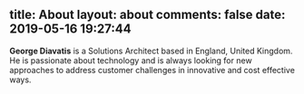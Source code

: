 title: About
layout: about
comments: false
date: 2019-05-16 19:27:44
---
 **George Diavatis** is a Solutions Architect based in England, United Kingdom. He is passionate about technology and is always looking for new approaches to address customer challenges in innovative and cost effective ways.
